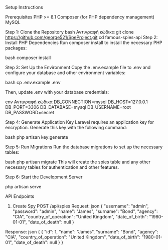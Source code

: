 Setup Instructions

Prerequisites
PHP >= 8.1
Composer (for PHP dependency management)
MySQL

Step 1: Clone the Repository
bash
Αντιγραφή κώδικα
git clone https://github.com/george521/SpeProject.git
cd famous-spies-api
Step 2: Install PHP Dependencies
Run composer install to install the necessary PHP packages:

bash
composer install

Step 3: Set Up the Environment
Copy the .env.example file to .env and configure your database and other environment variables:

bash
cp .env.example .env

Then, update .env with your database credentials:

env
Αντιγραφή κώδικα
DB_CONNECTION=mysql
DB_HOST=127.0.0.1
DB_PORT=3306
DB_DATABASE=mysql
DB_USERNAME=root
DB_PASSWORD=secret

Step 4: Generate Application Key
Laravel requires an application key for encryption. Generate this key with the following command:

bash
php artisan key:generate

Step 5: Run Migrations
Run the database migrations to set up the necessary tables:

bash
php artisan migrate
This will create the spies table and any other necessary tables for authentication and other features.

Step 6: Start the Development Server

php artisan serve


API Endpoints

1. Create Spy
POST /api/spies
Request:
json
{
  "username": "admin",
  "password": "admin",
  "name": "James",
  "surname": "Bond",
  "agency": "CIA",
  "country_of_operation": "United Kingdom",
  "date_of_birth": "1980-01-01",
  "date_of_death": null
}

Response:
json
{
  {
    "id": 1,
    "name": "James",
    "surname": "Bond",
    "agency": "CIA",
    "country_of_operation": "United Kingdom",
    "date_of_birth": "1980-01-01",
    "date_of_death": null
  }
}
